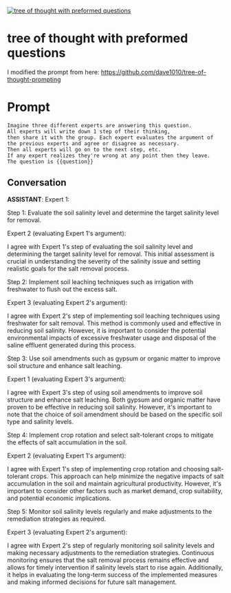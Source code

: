 
[![tree of thought with preformed questions](https://flow-prompt-covers.s3.us-west-1.amazonaws.com/icon/futuristic/futu_3.png)]()
# tree of thought with preformed questions 
I modified the prompt from here:  https://github.com/dave1010/tree-of-thought-prompting



# Prompt

```
Imagine three different experts are answering this question.
All experts will write down 1 step of their thinking,
then share it with the group. Each expert evaluates the argument of the previous experts and agree or disagree as necessary.
Then all experts will go on to the next step, etc.
If any expert realizes they're wrong at any point then they leave.
The question is {{question}}
```

## Conversation

**ASSISTANT**: Expert 1:



Step 1: Evaluate the soil salinity level and determine the target salinity level for removal.



Expert 2 (evaluating Expert 1's argument):



I agree with Expert 1's step of evaluating the soil salinity level and determining the target salinity level for removal. This initial assessment is crucial in understanding the severity of the salinity issue and setting realistic goals for the salt removal process.



Step 2: Implement soil leaching techniques such as irrigation with freshwater to flush out the excess salt.



Expert 3 (evaluating Expert 2's argument):



I agree with Expert 2's step of implementing soil leaching techniques using freshwater for salt removal. This method is commonly used and effective in reducing soil salinity. However, it is important to consider the potential environmental impacts of excessive freshwater usage and disposal of the saline effluent generated during this process.



Step 3: Use soil amendments such as gypsum or organic matter to improve soil structure and enhance salt leaching.



Expert 1 (evaluating Expert 3's argument):



I agree with Expert 3's step of using soil amendments to improve soil structure and enhance salt leaching. Both gypsum and organic matter have proven to be effective in reducing soil salinity. However, it's important to note that the choice of soil amendment should be based on the specific soil type and salinity levels.



Step 4: Implement crop rotation and select salt-tolerant crops to mitigate the effects of salt accumulation in the soil.



Expert 2 (evaluating Expert 1's argument):



I agree with Expert 1's step of implementing crop rotation and choosing salt-tolerant crops. This approach can help minimize the negative impacts of salt accumulation in the soil and maintain agricultural productivity. However, it's important to consider other factors such as market demand, crop suitability, and potential economic implications.



Step 5: Monitor soil salinity levels regularly and make adjustments to the remediation strategies as required.



Expert 3 (evaluating Expert 2's argument):



I agree with Expert 2's step of regularly monitoring soil salinity levels and making necessary adjustments to the remediation strategies. Continuous monitoring ensures that the salt removal process remains effective and allows for timely intervention if salinity levels start to rise again. Additionally, it helps in evaluating the long-term success of the implemented measures and making informed decisions for future salt management.


